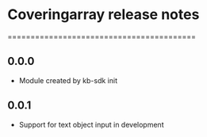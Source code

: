 # Coveringarray release notes
=========================================

0.0.0
-----
* Module created by kb-sdk init

0.0.1
-----
* Support for text object input in development
